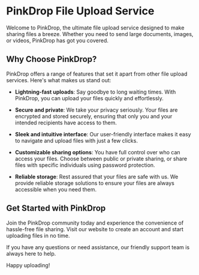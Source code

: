 # PinkDrop File Upload Service

Welcome to PinkDrop, the ultimate file upload service designed to make sharing files a breeze. Whether you need to send large documents, images, or videos, PinkDrop has got you covered.

## Why Choose PinkDrop?

PinkDrop offers a range of features that set it apart from other file upload services. Here's what makes us stand out:

- **Lightning-fast uploads**: Say goodbye to long waiting times. With PinkDrop, you can upload your files quickly and effortlessly.

- **Secure and private**: We take your privacy seriously. Your files are encrypted and stored securely, ensuring that only you and your intended recipients have access to them.

- **Sleek and intuitive interface**: Our user-friendly interface makes it easy to navigate and upload files with just a few clicks.

- **Customizable sharing options**: You have full control over who can access your files. Choose between public or private sharing, or share files with specific individuals using password protection.

- **Reliable storage**: Rest assured that your files are safe with us. We provide reliable storage solutions to ensure your files are always accessible when you need them.

## Get Started with PinkDrop

Join the PinkDrop community today and experience the convenience of hassle-free file sharing. Visit our website to create an account and start uploading files in no time.

If you have any questions or need assistance, our friendly support team is always here to help.

Happy uploading!
